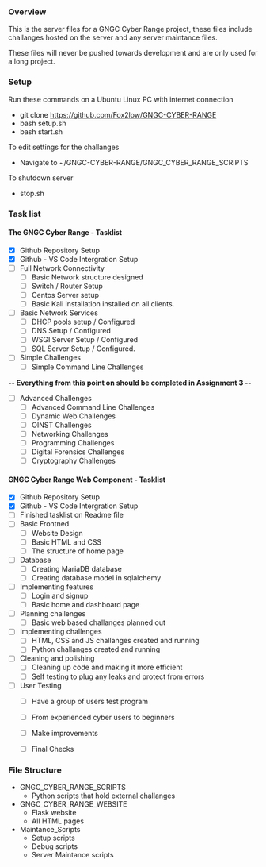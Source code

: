 

### Overview

This is the server files for a GNGC Cyber Range project, these files include challanges hosted on the server and any server maintance files.

These files will never be pushed towards development and are only used for a long project.


### Setup
Run these commands on a Ubuntu Linux PC with internet connection
- git clone https://github.com/Fox2low/GNGC-CYBER-RANGE
- bash setup.sh
- bash start.sh

To edit settings for the challanges 
- Navigate to ~/GNGC-CYBER-RANGE/GNGC_CYBER_RANGE_SCRIPTS

To shutdown server
- stop.sh


### Task list
#### The GNGC Cyber Range - Tasklist
- [x] Github Repository Setup
- [x] Github - VS Code Intergration Setup
- [ ] Full Network Connectivity
    - [ ] Basic Network structure designed
    - [ ] Switch / Router Setup
    - [ ] Centos Server setup
    - [ ] Basic Kali installation installed on all clients.
- [ ] Basic Network Services
    - [ ] DHCP pools setup / Configured
    - [ ] DNS Setup / Configured
    - [ ] WSGI Server Setup / Configured
    - [ ] SQL Server Setup / Configured.
- [ ] Simple Challenges
    - [ ] Simple Command Line Challenges

**-- Everything from this point on should be completed in Assignment 3 --**

- [ ] Advanced Challenges
    - [ ] Advanced Command Line Challenges
    - [ ] Dynamic Web Challenges
    - [ ] OINST Challenges
    - [ ] Networking Challenges
    - [ ] Programming Challenges
    - [ ] Digital Forensics Challenges
    - [ ] Cryptography Challenges

[comment]: <> (Please work on this Om)
#### GNGC Cyber Range Web Component - Tasklist
- [x] Github Repository Setup
- [x] Github - VS Code Intergration Setup
- [ ] Finished tasklist on Readme file
- [ ] Basic Frontned
    - [ ] Website Design
    - [ ] Basic HTML and CSS
    - [ ] The structure of home page
- [ ] Database
    - [ ] Creating MariaDB database
    - [ ] Creating database model in sqlalchemy
- [ ] Implementing features 
    - [ ] Login and signup 
    - [ ] Basic home and dashboard page
- [ ] Planning challenges
    - [ ] Basic web based challanges planned out
- [ ] Implementing challenges 
    - [ ] HTML, CSS and JS challanges created and running
    - [ ] Python challanges created and running
- [ ] Cleaning and polishing
    - [ ] Cleaning up code and making it more efficient
    - [ ] Self testing to plug any leaks and protect from errors
- [ ] User Testing
    - [ ] Have a group of users test program
    - [ ] From experienced cyber users to beginners
    - [ ] Make improvements
    - [ ] Final Checks


### File Structure
- GNGC_CYBER_RANGE_SCRIPTS
    - Python scripts that hold external challanges
- GNGC_CYBER_RANGE_WEBSITE
    - Flask website
    -   All HTML pages
- Maintance_Scripts
   - Setup scripts
   - Debug scripts
   - Server Maintance scripts